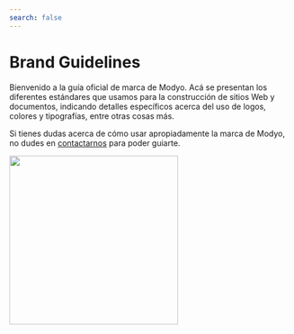 ```yaml
---
search: false
---
```


# Brand Guidelines

Bienvenido a la guía oficial de marca de Modyo. Acá se presentan los diferentes estándares que usamos para la construcción de sitios Web y documentos, indicando detalles específicos acerca del uso de logos, colores y tipografías, entre otras cosas más.

Si tienes dudas acerca de cómo usar apropiadamente la marca de Modyo, no dudes en [contactarnos](https://support.modyo.com/hc/es) para poder guiarte.

<img src='/assets/img/m.png' style="width:300px;" />